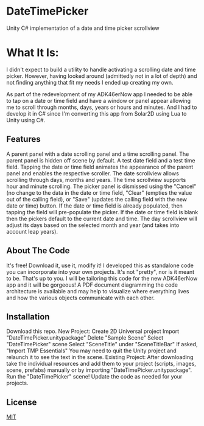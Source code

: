 # DateTimePicker
Unity C# implementation of a date and time picker scrollview

# What It Is:

I didn't expect to build a utility to handle activating a scrolling date and time picker. However, having looked around (admittedly not in a lot of depth) and not finding anything that fit my needs I ended up creating my own.

As part of the redevelopment of my ADK46erNow app I needed to be able to tap on a date or time field and have a window or panel appear allowing me to scroll through months, days, years or hours and minutes. And I had to develop it in C# since I'm converting this app from Solar2D using Lua to Unity using C#.

## Features

A parent panel with a date scrolling panel and a time scrolling panel.
The parent panel is hidden off scene by default.
A test date field and a test time field.
Tapping the date or time field animates the appearance of the parent panel and enables the respective scroller.
The date scrollview allows scrolling through days, months and years. The time scrollview supports hour and minute scrolling.
The picker panel is dismissed using the "Cancel" (no change to the data in the date or time field, "Clear" (empties the value out of the calling field), or "Save" (updates the calling field with the new date or time) button.
If the date or time field is already populated, then tapping the field will pre-populate the picker.
If the date or time field is blank then the pickers default to the current date and time.
The day scrollview will adjust its days based on the selected month and year (and takes into account leap years).

## About The Code

It's free! Download it, use it, modify it!
I developed this as standalone code you can incorporate into your own projects. It's not "pretty", nor is it meant to be. That's up to you. I will be tailoring this code for the new ADK46erNow app and it will be gorgeous!
A PDF document diagramming the code architecture is available and may help to visualize where everything lives and how the various objects communicate with each other.

## Installation

Download this repo.
New Project:
Create 2D Universal project
Import "DateTimePicker.unitypackage"
Delete "Sample Scene"
Select "DateTimePicker" scene
Select "SceneTitle" under "SceneTitleBar"
If asked, "Import TMP Essentials"
You may need to quit the Unity project and relaunch it to see the text in the scene.
Existing Project:
After downloading take the individual resources and add them to your project (scripts, images, scene, prefabs) manually or by importing "DateTimePicker.unitypackage".
Run the "DateTimePicker" scene!
Update the code as needed for your projects.

## License

[MIT](https://choosealicense.com/licenses/mit/)
